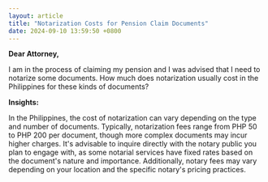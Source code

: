 ```yaml
---
layout: article
title: "Notarization Costs for Pension Claim Documents"
date: 2024-09-10 13:59:50 +0800
---
```


<p><strong>Dear Attorney,</strong></p><p>I am in the process of claiming my pension and I was advised that I need to notarize some documents. How much does notarization usually cost in the Philippines for these kinds of documents?</p><p><strong>Insights:</strong></p><p>In the Philippines, the cost of notarization can vary depending on the type and number of documents. Typically, notarization fees range from PHP 50 to PHP 200 per document, though more complex documents may incur higher charges. It's advisable to inquire directly with the notary public you plan to engage with, as some notarial services have fixed rates based on the document's nature and importance. Additionally, notary fees may vary depending on your location and the specific notary's pricing practices.</p>